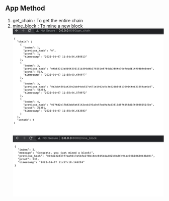 App Method
-----------

1. get_chain : To get the entire chain
2. mine_block : To mine a new block 
![Get_chain](https://github.com/dantecomedia/Blockchain_python/blob/main/Screenshot%202022-04-07%20at%2011.55.28%20AM.png)
![Mine_block](https://github.com/dantecomedia/Blockchain_python/blob/main/Screenshot%202022-04-07%20at%2011.57.28%20AM.png)
